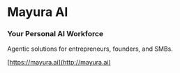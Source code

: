 # Mayura AI

### Your Personal AI Workforce

Agentic solutions for entrepreneurs, founders, and SMBs.

[https://mayura.ai](http://mayura.ai)
